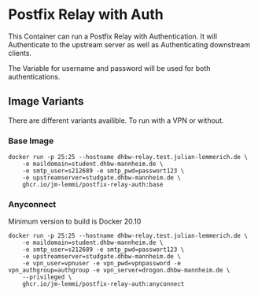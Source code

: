 # Postfix Relay with Auth

This Container can run a Postfix Relay with Authentication. It will Authenticate to the upstream server as well as Authenticating downstream clients.

The Variable for username and password will be used for both authentications.

## Image Variants

There are different variants availible. To run with a VPN or without.

### Base Image

```
docker run -p 25:25 --hostname dhbw-relay.test.julian-lemmerich.de \
    -e maildomain=student.dhbw-mannheim.de \
    -e smtp_user=s212689 -e smtp_pwd=passwort123 \
    -e upstreamserver=studgate.dhbw-mannheim.de \
    ghcr.io/jm-lemmi/postfix-relay-auth:base
```

### Anyconnect

Minimum version to build is Docker 20.10

```
docker run -p 25:25 --hostname dhbw-relay.test.julian-lemmerich.de \
    -e maildomain=student.dhbw-mannheim.de \
    -e smtp_user=s212689 -e smtp_pwd=passwort123 \
    -e upstreamserver=studgate.dhbw-mannheim.de \
    -e vpn_user=vpnuser -e vpn_pwd=vpnpassword -e vpn_authgroup=authgroup -e vpn_server=drogon.dhbw-mannheim.de \
    --privileged \
    ghcr.io/jm-lemmi/postfix-relay-auth:anyconnect
```
